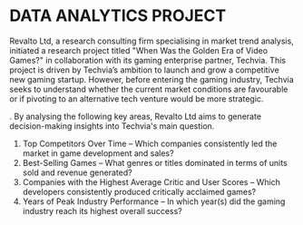 # DATA ANALYTICS PROJECT

 Revalto Ltd, a research consulting firm specialising in market trend analysis, initiated a research project titled "When Was the Golden Era of Video Games?" in collaboration with its gaming enterprise partner, Techvia. This project is driven by Techvia’s ambition to launch and grow a competitive new gaming startup. However, before entering the gaming industry, Techvia seeks to understand whether the current market conditions are favourable or if pivoting to an alternative tech venture would be more strategic.

. By analysing the following key areas, Revalto Ltd aims to generate decision-making insights into Techvia's main question.
  1. Top Competitors Over Time – Which companies consistently led the market in game development and sales?
  2. Best-Selling Games – What genres or titles dominated in terms of units sold and revenue generated?
  3. Companies with the Highest Average Critic and User Scores – Which developers consistently produced critically acclaimed games?
  4. Years of Peak Industry Performance – In which year(s) did the gaming industry reach its highest overall success?
